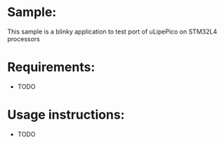 # Sample: 
This sample is a blinky application to test port of uLipePico on STM32L4 processors

# Requirements:
  - TODO

# Usage instructions:

 - TODO